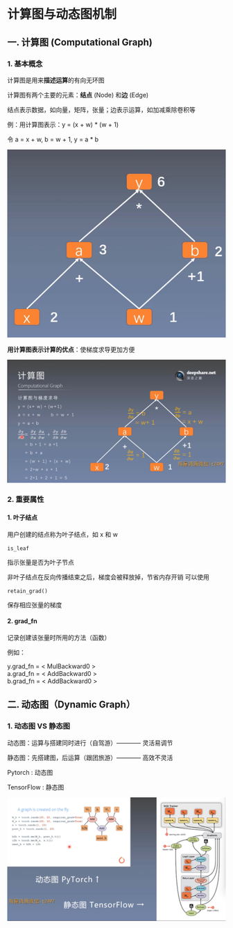 # 计算图与动态图机制
## 一. 计算图 (Computational Graph)
### 1. 基本概念

计算图是用来**描述运算**的有向无环图

计算图有两个主要的元素：**结点** (Node) 和**边** (Edge)

结点表示数据，如向量，矩阵，张量；边表示运算，如加减乘除卷积等

例：用计算图表示：y = (x + w) * (w + 1)

令 a = x + w, b = w + 1, y = a * b

![1](ai-self-learning-main/从python开始的ai学习/深度学习%20pytorch/3.计算图与动态图机制/pcs/1.png "1")

**用计算图表示计算的优点**：使梯度求导更加方便

![2](ai-self-learning-main/从python开始的ai学习/深度学习%20pytorch/3.计算图与动态图机制/pcs/2.png "2")

### 2. 重要属性

#### 1. 叶子结点

用户创建的结点称为叶子结点，如 x 和 w

    is_leaf
指示张量是否为叶子节点

非叶子结点在反向传播结束之后，梯度会被释放掉，节省内存开销
可以使用

    retain_grad()
保存相应张量的梯度

#### 2. grad_fn

记录创建该张量时所用的方法（函数）

例如：

y.grad_fn = \< MulBackward0 \>  
a.grad_fn = \< AddBackward0 \>  
b.grad_fn = \< AddBackward0 \>

## 二. 动态图（Dynamic Graph）

### 1. 动态图 VS 静态图

动态图：运算与搭建同时进行（自驾游）———— 灵活易调节

静态图：先搭建图，后运算（跟团旅游）———— 高效不灵活

Pytorch : 动态图

TensorFlow : 静态图

![3](ai-self-learning-main/从python开始的ai学习/深度学习%20pytorch/3.计算图与动态图机制/pcs/3.png "3")
